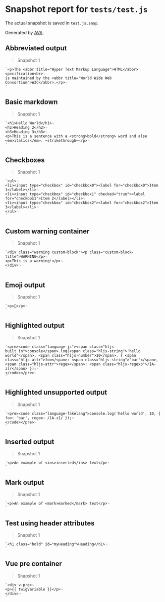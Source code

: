 # Snapshot report for `tests/test.js`

The actual snapshot is saved in `test.js.snap`.

Generated by [AVA](https://ava.li).

## Abbreviated output

> Snapshot 1

    `<p>The <abbr title="Hyper Text Markup Language">HTML</abbr> specification<br>␊
    is maintained by the <abbr title="World Wide Web Consortium">W3C</abbr>.</p>␊
    `

## Basic markdown

> Snapshot 1

    `<h1>Hello World</h1>␊
    <h2>Heading 2</h2>␊
    <h3>Heading 3</h3>␊
    <p>This is a sentence with a <strong>bold</strong> word and also <em>italics</em>. ~strikethrough~</p>␊
    `

## Checkboxes

> Snapshot 1

    `<ul>␊
    <li><input type="checkbox" id="checkbox0"><label for="checkbox0">Item 1</label></li>␊
    <li><input type="checkbox" id="checkbox1" checked="true"><label for="checkbox1">Item 2</label></li>␊
    <li><input type="checkbox" id="checkbox2"><label for="checkbox2">Item 3</label></li>␊
    </ul>␊
    `

## Custom warning container

> Snapshot 1

    `<div class="warning custom-block"><p class="custom-block-title">WARNING</p>␊
    <p>This is a warning!</p>␊
    </div>␊
    `

## Emoji output

> Snapshot 1

    `<p>🍺</p>␊
    `

## Highlighted output

> Snapshot 1

    `<pre><code class="language-js"><span class="hljs-built_in">console</span>.log(<span class="hljs-string">'hello world'</span>, <span class="hljs-number">10</span>, { <span class="hljs-attr">foo</span>: <span class="hljs-string">'bar'</span>, <span class="hljs-attr">regex</span>: <span class="hljs-regexp">/[A-z]/</span> });␊
    </code></pre>␊
    `

## Highlighted unsupported output

> Snapshot 1

    `<pre><code class="language-fakelang">console.log('hello world', 10, { foo: 'bar', regex: /[A-z]/ });␊
    </code></pre>␊
    `

## Inserted output

> Snapshot 1

    `<p>An example of <ins>inserted</ins> text</p>␊
    `

## Mark output

> Snapshot 1

    `<p>An example of <mark>marked</mark> text</p>␊
    `

## Test using header attributes

> Snapshot 1

    `<h1 class="bold" id="myHeading">Heading</h1>␊
    `

## Vue pre container

> Snapshot 1

    `<div v-pre>␊
    <p>{{ twigVariable }}</p>␊
    </div>␊
    `
